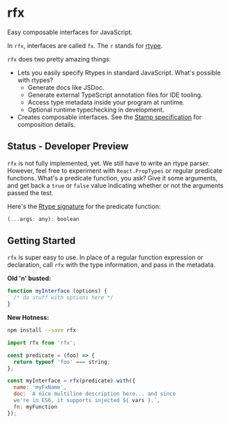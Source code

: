 # rfx

Easy composable interfaces for JavaScript.

In `rfx`, interfaces are called `fx`. The `r` stands for [rtype](https://github.com/ericelliott/rtype#rtype).

`rfx` does two pretty amazing things:

* Lets you easily specify Rtypes in standard JavaScript. What's possible with rtypes?
  - Generate docs like JSDoc.
  - Generate external TypeScript annotation files for IDE tooling.
  - Access type metadata inside your program at runtime.
  - Optional runtime typechecking in development.
* Creates composable interfaces. See the [Stamp specification](https://github.com/stampit-org/stamp-specification/tree/master#stamp-specification-composables) for composition details.

## Status - Developer Preview

`rfx` is not fully implemented, yet. We still have to write an rtype parser. However, feel free to experiment with `React.PropTypes` or regular predicate functions. What's a predicate function, you ask? Give it some arguments, and get back a `true` or `false` value indicating whether or not the arguments passed the test.

Here's the [Rtype signature](https://github.com/ericelliott/rtype#rtype) for the predicate function:

```js
(...args: any): boolean
```


## Getting Started

`rfx` is super easy to use. In place of a regular function expression or declaration, call `rfx` with the type information, and pass in the metadata.

**Old 'n' busted:**

```js
function myInterface (options) {
  /* do stuff with options here */
}
```


**New Hotness:**

```sh
npm install --save rfx
```

```js
import rfx from 'rfx';

const predicate = (foo) => {
  return typeof 'foo' === string;
};

const myInterface = rfx(predicate).with({
  name: 'myFxName',
  doc: `A nice multiline description here... and since
  we're in ES6, it supports injected ${ vars }.`,
  fn: myFunction
});
```
